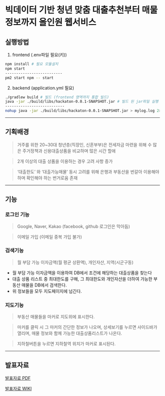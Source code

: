 # **빅데이터 기반 청년 맞춤 대출추천부터 매물정보까지 올인원 웹서비스**



## 실행방법

1. frontend (.env파일 필요(키))

```bash
npm install # 필요 모듈설치
npm start
--------------------------
pm2 start npm -- start
```

2. backend (application.yml 필요)

```bash
./gradlew build # 빌드 (frontend 영역까지 통합 빌드)
java -jar ./build/libs/hackaton-0.0.1-SNAPSHOT.jar # 빌드 된 jar파일 실행
---------------------------
nohup java -jar ./build/libs/hackaton-0.0.1-SNAPSHOT.jar > mylog.log 2>&1 &
```

---

## 기획배경

> 거주를 위한 20~30대 청년층(직장인, 신혼부부)은 전세자금 마련을 위해 수 많은 주거정책과 신용대출상품을 비교하며 많은 시간 할애

> 2개 이상의 대출 상품을 이용하는 경우 고려 사항 증가

> ‘대출한도’ 와 ‘대출가능매물’ 동시 고려를 위해 은행과 부동산을 번갈아 이용해야 하며 확인해야 하는 번거로움 존재 

---

## 기능

### 로그인 기능

>Google, Naver, Kakao (facebook, github 로그인은 막아둠)

> 이메일 가입 (이메일 중복 가입 불가)

### 검색기능

> 월 부담 가능 이자금액(월 평균 상환액),  개인자산, 지역(시군구동)

- 월 부담 가능 이자금액을 이용하여 DB에서 조건에 해당하는 대출상품을 찾는다
- 대출 상품 리스트 중 최대한도를 구해, 그 최대한도와 개인자산을 더하여 가능한 부동산 매물을 DB에서 검색한다.
- 위 정보들을 모두 지도페이지에 넘긴다.

### 지도기능

> 부동산 매물들을 마커로 지도위에 표시한다.

> 마커를 클릭 시 그 마커의 간단한 정보가 나오며, 상세보기를 누르면 사이드바가 열리며, 매물 정보와 함께 가능한 대출상품리스트가 나온다.

> 지하철버튼을 누르면 지하철역 위치가 마커로 표시된다.

---


## 발표자료
[발표자료 PDF](https://github.com/FIN-Hackaton/loan-listing-service/blob/main/docs/%EC%97%AC%EA%B8%B0%EC%A0%80%EA%B8%B0%20%EB%B0%9C%ED%91%9C%EC%9E%90%EB%A3%8C%20(Everywhere%EC%A1%B0)%20%EB%A7%88%EC%A7%80%EB%A7%89.pdf)

[발표자료 WIKI](https://github.com/FIN-Hackaton/loan-listing-service/wiki)

